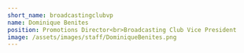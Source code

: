 ```yaml
---
short_name: broadcastingclubvp
name: Dominique Benites
position: Promotions Director<br>Broadcasting Club Vice President
image: /assets/images/staff/DominiqueBenites.png
---
```


